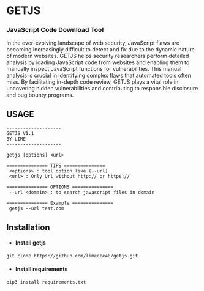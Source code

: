 # GETJS 
### JavaScript Code Download Tool

In the ever-evolving landscape of web security, JavaScript flaws are becoming increasingly difficult to detect and fix due to the dynamic nature of modern websites. GETJS helps security researchers perform detailed analysis by loading JavaScript code from websites and enabling them to manually inspect JavaScript functions for vulnerabilities. This manual analysis is crucial in identifying complex flaws that automated tools often miss. By facilitating in-depth code review, GETJS plays a vital role in uncovering hidden vulnerabilities and contributing to responsible disclosure and bug bounty programs.

## USAGE
```
--------------------
GETJS V1.1
BY LIME
--------------------

getjs [options] <url>

=============== TIPS ===============
 <options> : tool option like (--url)
 <url> : Only Url without http:// or https://

=============== OPTIONS ===============
 --url <domain> : to search javascript files in domain

=============== Example ===============
 getjs --url test.com

```
## Installation

- #### Install getjs 
```
git clone https://github.com/limeeee48/getjs.git
```
- #### Install requirements
```
pip3 install requirements.txt
```


